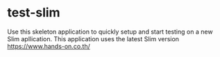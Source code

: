 # test-slim
Use this skeleton application to quickly setup and start testing on a new Slim apllication. This application uses the latest Slim version https://www.hands-on.co.th/
